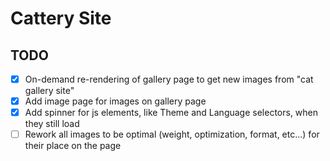 # Cattery Site

## TODO

- [x] On-demand re-rendering of gallery page to get new images from "cat gallery site"
- [x] Add image page for images on gallery page
- [x] Add spinner for js elements, like Theme and Language selectors, when they still load
- [ ] Rework all images to be optimal (weight, optimization, format, etc...) for their place on the page